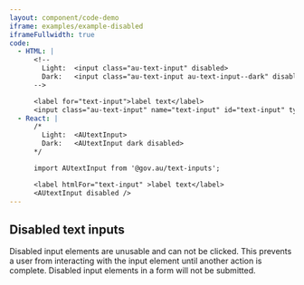 ```yaml
---
layout: component/code-demo
iframe: examples/example-disabled
iframeFullwidth: true
code:
  - HTML: |
      <!--
        Light:  <input class="au-text-input" disabled>
        Dark:   <input class="au-text-input au-text-input--dark" disabled>
      -->

      <label for="text-input">label text</label>
      <input class="au-text-input" name="text-input" id="text-input" type="text" value="value" disabled>
  - React: |
      /*
        Light:  <AUtextInput>
        Dark:   <AUtextInput dark disabled>
      */

      import AUtextInput from '@gov.au/text-inputs';

      <label htmlFor="text-input" >label text</label>
      <AUtextInput disabled />
---
```


## Disabled text inputs

Disabled input elements are unusable and can not be clicked. This prevents a user from interacting with the input element until another action is complete. Disabled input elements in a form will not be submitted.
